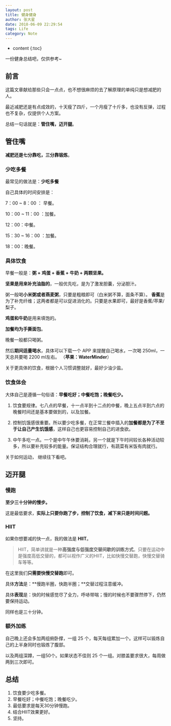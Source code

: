 ```yaml
---
layout: post 
title: 健身健身
author: 张大星
date: 2018-06-09 22:29:54
tags: Life
category: Note
---
```

* content
{:toc}

一份健身总结吧，仅供参考~




## 前言

这篇文章献给那些只会一点点，也不想很麻烦的去了解原理的单纯只是想减肥的人。

最近减肥还是有点成效的，十天瘦了四斤，一个月瘦了十斤多，也没有反弹，过程也不复杂，仅提供个人方案。

总结一句话就是：**管住嘴，迈开腿**。

## 管住嘴

**减肥还是七分靠吃，三分靠锻炼**。

### 少吃多餐

最常见的做法是：**少吃多餐**

自己具体的时间安排是：

7：00 ~ 8：00 ： 早餐。

10：00 ~ 11：00 ：加餐。

12：00：中餐。

15：30 ~ 16：00 ：加餐。

18：00：晚餐。


### 具体饮食

早餐一般是：**粥 + 鸡蛋 + 香蕉 + 牛奶 + 两颗坚果。**

**坚果是用来补充油脂的**，一般优先吃，是为了激发胆囊，分泌胆汁。

粥一般喝**小米粥或者燕麦粥**，只要是粗粮即可（白米粥不算，面条不算）。
**香蕉**是为了补充纤维；这两者都是可以促进消化的。只要是水果即可，最好是香蕉/苹果/梨子。

**鸡蛋和牛奶**是用来填饱的。

**加餐均为手撕面包**。

晚餐一般都只喝粥。

然后**期间适量喝水**，具体可以下载一个 APP 来提醒自己喝水，一次喝 250ml，一天总共要喝 2200 ml左右。
（**苹果：WaterMinder**）

关于更具体的饮食，根据个人习惯调整就好，最好少油少盐。

### 饮食体会

大体自己是遵循一句俗语：**早餐吃好；中餐吃饱；晚餐吃少。**

1. 饮食要规律。七八点的早餐，十一点半到十二点的中餐，晚上五点半到六点的晚餐时间还是基本要做到的，以及加餐。

2. 控制饥饿感很重要。所以要少吃多餐，在正常三餐中插入的**加餐都是为了不至于让自己产生饥饿感**，这样自己也更容易控制自己的进食欲。

3. 中午多吃一点。一个是中午午休要消耗，另一个就是下午时间较长各种活动较多，所以要补充较多的能量。保证结构合理就行，有蔬菜有米饭有肉就行。

关于如何运动，
继续往下看吧。

## 迈开腿

### 慢跑

**至少三十分钟的慢步。**

这是最低要求，**实际上只要你跑了步，控制了饮食，减下来只是时间问题。**

### HIIT

如果你想要减的快一点，我的做法是 **HIIT**。

> HIIT，简单讲就是一种**高强度与低强度交替间歇的训练方式**。只要在运动中是强度高低交替的，都可以视作广义的HIIT，比如快慢交替跑，快慢交替骑车等等。

在这里我们**只需要快慢交替跑**即可。

具体**方法**是：**慢跑半圈，快跑半圈；**交替过程注意缓冲。

具体**表现**是：快的时候感觉尽了全力，呼哧带喘；慢的时候也不要骤然停下，仍然要保持运动。

同样也是三十分钟。

### 额外加练

自己晚上还会多加两组俯卧撑，一组 25 个，每天每组累加一个。这样可以锻炼自己的上半身同时也锻炼了腹部。

以及两组深蹲，一组50个。如果状态不佳则 25 个一组。对膝盖要求很大，每周做两到三次即可。

## 总结

1. 饮食要少吃多餐。
2. 早餐吃好；中餐吃饱；晚餐吃少。
3. 最低要求是每天30分钟慢跑。
4. 结合HIIT效果更好。
5. 坚持。




